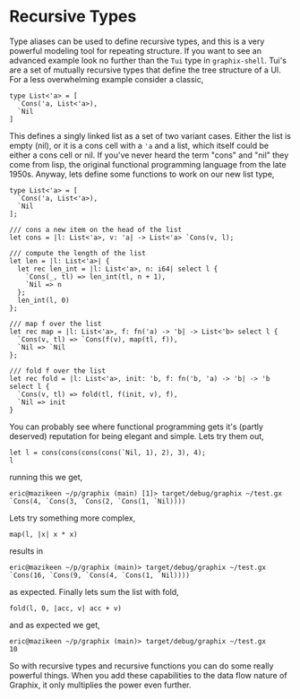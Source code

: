 # Recursive Types

Type aliases can be used to define recursive types, and this is a very powerful
modeling tool for repeating structure. If you want to see an advanced example
look no further than the `Tui` type in `graphix-shell`. Tui's are a set of
mutually recursive types that define the tree structure of a UI. For a less
overwhelming example consider a classic,

```graphix
type List<'a> = [
  `Cons('a, List<'a>),
  `Nil
]
```

This defines a singly linked list as a set of two variant cases. Either the list
is empty (nil), or it is a cons cell with a `'a` and a list, which itself could
be either a cons cell or nil. If you've never heard the term "cons" and "nil"
they come from lisp, the original functional programming language from the late
1950s. Anyway, lets define some functions to work on our new list type,

```graphix
type List<'a> = [
  `Cons('a, List<'a>),
  `Nil
];

/// cons a new item on the head of the list
let cons = |l: List<'a>, v: 'a| -> List<'a> `Cons(v, l);

/// compute the length of the list
let len = |l: List<'a>| {
  let rec len_int = |l: List<'a>, n: i64| select l {
    `Cons(_, tl) => len_int(tl, n + 1),
    `Nil => n
  };
  len_int(l, 0)
};

/// map f over the list
let rec map = |l: List<'a>, f: fn('a) -> 'b| -> List<'b> select l {
  `Cons(v, tl) => `Cons(f(v), map(tl, f)),
  `Nil => `Nil
};

/// fold f over the list
let rec fold = |l: List<'a>, init: 'b, f: fn('b, 'a) -> 'b| -> 'b select l {
  `Cons(v, tl) => fold(tl, f(init, v), f),
  `Nil => init
}
```

You can probably see where functional programming gets it's (partly deserved)
reputation for being elegant and simple. Lets try them out,

```graphix
let l = cons(cons(cons(cons(`Nil, 1), 2), 3), 4);
l
```

running this we get,

```
eric@mazikeen ~/p/graphix (main) [1]> target/debug/graphix ~/test.gx
`Cons(4, `Cons(3, `Cons(2, `Cons(1, `Nil))))
```

Lets try something more complex,

```graphix
map(l, |x| x * x)
```

results in

```
eric@mazikeen ~/p/graphix (main)> target/debug/graphix ~/test.gx
`Cons(16, `Cons(9, `Cons(4, `Cons(1, `Nil))))
```

as expected. Finally lets sum the list with fold,

```graphix
fold(l, 0, |acc, v| acc + v)
```

and as expected we get,

```
eric@mazikeen ~/p/graphix (main)> target/debug/graphix ~/test.gx
10
```

So with recursive types and recursive functions you can do some really powerful
things. When you add these capabilities to the data flow nature of Graphix, it
only multiplies the power even further.
